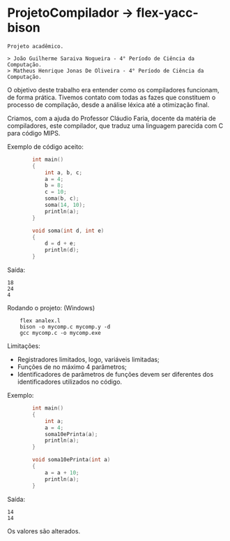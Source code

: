 # ProjetoCompilador -> flex-yacc-bison
    Projeto acadêmico.

    > João Guilherme Saraiva Nogueira - 4° Período de Ciência da Computação.
    > Matheus Henrique Jonas De Oliveira - 4° Período de Ciência da Computação.
    
O objetivo deste trabalho era entender como os compiladores funcionam, de forma prática. Tivemos contato com todas as fazes que constituem o processo de compilação, desde a análise léxica até a otimização final.

Criamos, com a ajuda do Professor Cláudio Faria, docente da matéria de compiladores, este compilador, que traduz uma linguagem parecida com C para código MIPS. 
    
Exemplo de código aceito: 

```c
        int main()
        {
            int a, b, c;
            a = 4;
            b = 8;
            c = 10;
            soma(b, c);
            soma(14, 10);
            println(a);
        }

        void soma(int d, int e)
        {
            d = d + e;
            println(d);
        }
```
Saída: 

```
18
24
4
```

Rodando o projeto: (Windows)
```
    flex analex.l
    bison -o mycomp.c mycomp.y -d
    gcc mycomp.c -o mycomp.exe
```

Limitações: 
- Registradores limitados, logo, variáveis limitadas;
- Funções de no máximo 4 parâmetros;
- Identificadores de parâmetros de funções devem ser diferentes dos identificadores utilizados no código.

Exemplo:

```c
        int main()
        {
            int a;
            a = 4;
            soma10ePrinta(a);
            println(a);
        }

        void soma10ePrinta(int a)
        {
            a = a + 10;
            println(a);
        }

```
Saída: 

```
14
14
```

Os valores são alterados.